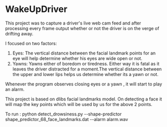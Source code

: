 # WakeUpDriver

This project was to capture a driver's live web cam feed and after processing every frame output whether or not the driver is on the verge of drifting away.

I focused on two factors: 
1. Eyes: The vertical distance between the facial landmark points for an eye will help determine whether his eyes are wide open or not.
2. Yawns: Yawns either of boredom or tiredness. Either way it is fatal as it leaves the driver distracted for a moment.The vertical distance between the upper and lower lips helps us determine whether its a yawn or not.

Whenever the program observes closing eyes or a yawn , it will start to play an alarm.

This project is based on dlibs facial landmarks model. On detecting a face it will map the key points which will be used by us for the above 2 points.

To run :  python detect_drowsiness.py --shape-predictor shape_predictor_68_face_landmarks.dat --alarm alarm.wav
